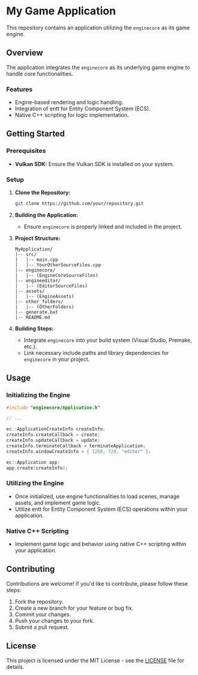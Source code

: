 # My Game Application

This repository contains an application utilizing the `enginecore` as its game engine.

## Overview

The application integrates the `enginecore` as its underlying game engine to handle core functionalities.

### Features

- Engine-based rendering and logic handling.
- Integration of entt for Entity Component System (ECS).
- Native C++ scripting for logic implementation.

## Getting Started

### Prerequisites

- **Vulkan SDK:** Ensure the Vulkan SDK is installed on your system.

### Setup

1. **Clone the Repository:** 
    ```bash
    git clone https://github.com/your/repository.git
    ```

2. **Building the Application:**
   - Ensure `enginecore` is properly linked and included in the project.

3. **Project Structure:**
   ```
   MyApplication/
   |-- src/
   |   |-- main.cpp
   |   |-- YourOtherSourceFiles.cpp
   |-- enginecore/
   |   |-- (EngineCoreSourceFiles)
   |-- engineeditor/
   |   |-- (EditorSourceFiles)
   |-- assets/
   |   |-- (EngineAssets)
   |-- other_folders/
   |   |-- (OtherFolders)
   |-- generate.bat
   |-- README.md
   ```

4. **Building Steps:**
   - Integrate `enginecore` into your build system (Visual Studio, Premake, etc.).
   - Link necessary include paths and library dependencies for `enginecore` in your project.

## Usage

### Initializing the Engine

```cpp
#include "enginecore/Application.h"

// ...

ec::ApplicationCreateInfo createInfo;
createInfo.createCallback = create;
createInfo.updateCallback = update;
createInfo.terminateCallback = terminateApplication;
createInfo.windowCreateInfo = { 1280, 720, "editor" };

ec::Application app;
app.create(createInfo);
```

### Utilizing the Engine

- Once initialized, use engine functionalities to load scenes, manage assets, and implement game logic.
- Utilize entt for Entity Component System (ECS) operations within your application.

### Native C++ Scripting

- Implement game logic and behavior using native C++ scripting within your application.

## Contributing

Contributions are welcome! If you'd like to contribute, please follow these steps:

1. Fork the repository.
2. Create a new branch for your feature or bug fix.
3. Commit your changes.
4. Push your changes to your fork.
5. Submit a pull request.

## License

This project is licensed under the MIT License - see the [LICENSE](LICENSE) file for details.
